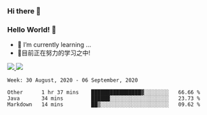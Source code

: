 ### Hi there 👋
### Hello World! 🙌

- 🌱 I’m currently learning ...
- 📖目前正在努力的学习之中!

<a href="https://github.com/anuraghazra/github-readme-stats">
  <img src="https://github-readme-stats.vercel.app/api?username=keyboardWithDream&show_icons=true&repo=github-readme-stats" />
</a>
<a href="https://github.com/anuraghazra/convoychat">
  <img src="https://github-readme-stats.vercel.app/api/top-langs/?username=keyboardWithDream&layout=compact&repo=convoychat" />
</a>



<!--START_SECTION:waka-->
```text
Week: 30 August, 2020 - 06 September, 2020

Other      1 hr 37 mins    ████████████████▓░░░░░░░░   66.66 % 
Java       34 mins         ██████░░░░░░░░░░░░░░░░░░░   23.73 % 
Markdown   14 mins         ██▒░░░░░░░░░░░░░░░░░░░░░░   09.62 % 
```
<!--END_SECTION:waka-->
